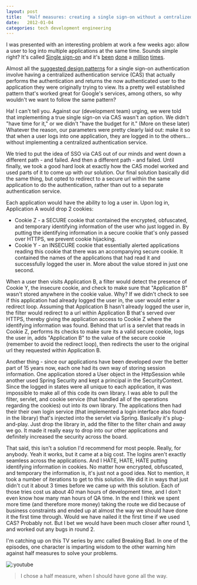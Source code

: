 ```yaml
---
layout: post
title:  "Half measures: creating a single sign-on without a centralized authentication service"
date:   2012-01-04
categories: tech development engineering
---
```


I was presented with an interesting problem at work a few weeks ago: allow a user to log into multiple applications at the same time. Sounds simple right? It's called [Single sign-on](http://en.wikipedia.org/wiki/Single_sign-on) and it's [been](http://www.jasig.org/cas) [done](http://simplesamlphp.org/) a [million](ttp://openid.net/developers/) [times](http://code.google.com/apis/accounts/).

Almost all the [suggested design patterns](http://www.ibm.com/developerworks/web/library/wa-singlesign/) for a single sign-on authentication involve having a centralized authentication service (CAS) that actually performs the authentication and returns the now authenticated user to the application they were originally trying to view. Its a pretty well established pattern that's worked great for Google's services, among others, so why wouldn't we want to follow the same pattern?

Ha! I can't tell you. Against our (development team) urging, we were told that implementing a true single sign-on via CAS wasn't an option. We didn't "have time for it," or we didn't "have the budget for it." (More on these later) Whatever the reason, our parameters were pretty clearly laid out: make it so that when a user logs into one application, they are logged in to the others... without implementing a centralized authentication service.

We tried to put the idea of SSO via CAS out of our minds and went down a different path - and failed. And then a different path - and failed. Until finally, we took a good hard look at exactly how the CAS model worked and used parts of it to come up with our solution. Our final solution basically did the same thing, but opted to redirect to a secure url within the same application to do the authentication, rather than out to a separate authentication service.

Each application would have the ability to log a user in. Upon log in, Application A would drop 2 cookies:

- Cookie Z - a SECURE cookie that contained the encrypted, obfuscated, and temporary identifying information of the user who just logged in. By putting the identifying information in a secure cookie that's only passed over HTTPS, we prevent cookie hijacking.
- Cookie Y - an INSECURE cookie that essentially alerted applications reading this cookie that there was an accompanying secure cookie. It contained the names of the applications that had read it and successfully logged the user in. More about the value stored in just one second.

When a user then visits Application B, a filter would detect the presence of Cookie Y, the insecure cookie, and check to make sure that "Application B" wasn't stored anywhere in the cookie value. Why? If we didn't check to see if this application had already logged the user in, the user would enter a redirect loop. Assuming that Application B hasn't already logged the user in, the filter would redirect to a url within Application B that's served over HTTPS, thereby giving the application access to Cookie Z where the identifying information was found. Behind that url is a servlet that reads in Cookie Z, performs its checks to make sure its a valid secure cookie, logs the user in, adds "Application B" to the value of the secure cookie (remember to avoid the redirect loop), then redirects the user to the original url they requested within Application B.

Another thing - since our applications have been developed over the better part of 15 years now, each one had its own way of storing session information. One application stored a User object in the HttpSession while another used Spring Security and kept a principal in the SecurityContext. Since the logged in states were all unique to each application, it was impossible to make all of this code its own library. I was able to pull the filter, servlet, and cookie service (that handled all of the operations regarding the cookies) out into its own library. The applications then had their their own login service (that implemented a login interface also found in the library) that's injected into the servlet via Spring. Basically it's plug-and-play. Just drop the library in, add the filter to the filter chain and away we go. It made it really easy to drop into our other applications and definitely increased the security across the board.

That said, this isn't a solution I'd recommend for most people. Really, for anybody. Yeah it works, but it came at a big cost. The logins aren't exactly seamless across the applications. And I HATE, HATE, HATE putting identifying information in cookies. No matter how encrypted, obfuscated, and temporary the information is, it's just not a good idea. Not to mention, it took a number of iterations to get to this solution. We did it in ways that just didn't cut it about 3 times before we came up with this solution. Each of those tries cost us about 40 man hours of development time, and I don't even know how many man hours of QA time. In the end I think we spent more time (and therefore more money) taking the route we did because of business constraints and ended up at almost the way we should have done it the first time through. Would we have nailed it the first time if we used CAS? Probably not. But I bet we would have been much closer after round 1, and worked out any bugs in round 2.

I'm catching up on this TV series by amc called Breaking Bad. In one of the episodes, one character is imparting wisdom to the other warning him against half measures to solve your problems.

![:youtube](n3u-6UFLubI)

> I chose a half measure, when I should have gone all the way.